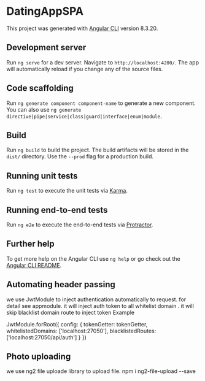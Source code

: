 # DatingAppSPA

This project was generated with [Angular CLI](https://github.com/angular/angular-cli) version 8.3.20.

## Development server

Run `ng serve` for a dev server. Navigate to `http://localhost:4200/`. The app will automatically reload if you change any of the source files.

## Code scaffolding

Run `ng generate component component-name` to generate a new component. You can also use `ng generate directive|pipe|service|class|guard|interface|enum|module`.

## Build

Run `ng build` to build the project. The build artifacts will be stored in the `dist/` directory. Use the `--prod` flag for a production build.

## Running unit tests

Run `ng test` to execute the unit tests via [Karma](https://karma-runner.github.io).

## Running end-to-end tests

Run `ng e2e` to execute the end-to-end tests via [Protractor](http://www.protractortest.org/).

## Further help

To get more help on the Angular CLI use `ng help` or go check out the [Angular CLI README](https://github.com/angular/angular-cli/blob/master/README.md).


## Automating header passing

we use JwtModule to inject authentication automatically to request. for detail see appmodule. 
it will inject auth token to all whitelist domain . it will skip blacklist domain route to inject token
Example 

 JwtModule.forRoot({
         config: {
            tokenGetter: tokenGetter,
            whitelistedDomains: ['localhost:27050'],
            blacklistedRoutes: ['localhost:27050/api/auth']
         }
      })


## Photo uploading

we use ng2 file uploade library to upload file.
npm i ng2-file-upload --save